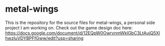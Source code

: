 # metal-wings
This is the repository for the source files for metal-wings, a personal side project I am working on.
Check out the game design doc here:
https://docs.google.com/document/d/12EQpW0OwrvnmWklGbC3LtAujQ5XlhwzluVDYBPFfGww/edit?usp=sharing
